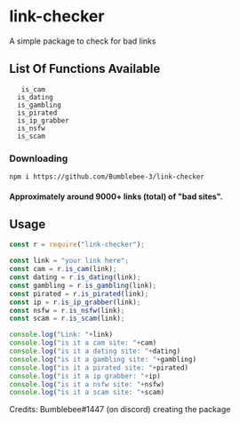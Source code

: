 # link-checker
A simple package to check for bad links
## List Of Functions Available
```
   is_cam
  is_dating
  is_gambling
  is_pirated
  is_ip_grabber
  is_nsfw
  is_scam
```
### Downloading
```
npm i https://github.com/Bumblebee-3/link-checker
```

#### Approximately around 9000+ links (total) of "bad sites".
## Usage
  ```js
const r = require("link-checker");

const link = "your link here";
const cam = r.is_cam(link);
const dating = r.is_dating(link);
const gambling = r.is_gambling(link);
const pirated = r.is_pirated(link);
const ip = r.is_ip_grabber(link);
const nsfw = r.is_nsfw(link);
const scam = r.is_scam(link);

console.log("Link: "+link)
console.log("is it a cam site: "+cam)
console.log("is it a dating site: "+dating)
console.log("is it a gambling site: "+gambling)
console.log("is it a pirated site: "+pirated)
console.log("is it a ip grabber: "+ip)
console.log("is it a nsfw site: "+nsfw)
console.log("is it a scam site: "+scam)

```
Credits: Bumblebee#1447 (on discord) creating the package
